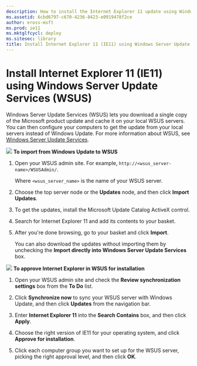 ```yaml
---
description: How to install the Internet Explorer 11 update using Windows Server Update Services (WSUS)'
ms.assetid: 6cbd6797-c670-4236-8423-e0919478f2ce
author: eross-msft
ms.prod: ie11
ms.mktglfcycl: deploy
ms.sitesec: library
title: Install Internet Explorer 11 (IE11) using Windows Server Update Services (WSUS) (Internet Explorer 11 for IT Pros)
---
```


# Install Internet Explorer 11 (IE11) using Windows Server Update Services (WSUS)
Windows Server Update Services (WSUS) lets you download a single copy of the Microsoft product update and cache it on your local WSUS servers. You can then configure your computers to get the update from your local servers instead of Windows Update. For more information about WSUS, see [Windows Server Update Services](http://go.microsoft.com/fwlink/p/?LinkID=276790).

 ![](images/wedge.gif) **To import from Windows Update to WSUS**

1.  Open your WSUS admin site. For example, `http://<wsus_server-name>/WSUSAdmin/`.<P>
Where `<wsus_server_name>` is the name of your WSUS server.

2.  Choose the top server node or the **Updates** node, and then click **Import Updates**.

3.  To get the updates, install the Microsoft Update Catalog ActiveX control.

4.  Search for Internet Explorer 11 and add its contents to your basket.

5.  After you're done browsing, go to your basket and click **Import**.

    You can also download the updates without importing them by unchecking the **Import directly into Windows Server Update Services** box.

 ![](images/wedge.gif) **To approve Internet Explorer in WSUS for installation**

1.  Open your WSUS admin site and check the **Review synchronization settings** box from the **To Do** list.

2.  Click **Synchronize now** to sync your WSUS server with Windows Update, and then click **Updates** from the navigation bar.

3.  Enter **Internet Explorer 11** into the **Search Contains** box, and then click **Apply**.

4.  Choose the right version of IE11 for your operating system, and click **Approve for installation**.

5.  Click each computer group you want to set up for the WSUS server, picking the right approval level, and then click **OK**.

 

 



